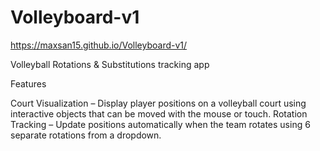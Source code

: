 # Volleyboard-v1

https://maxsan15.github.io/Volleyboard-v1/


Volleyball Rotations & Substitutions tracking app

Features

Court Visualization – Display player positions on a volleyball court using interactive objects that can be moved with the mouse or touch.
Rotation Tracking – Update positions automatically when the team rotates using 6 separate rotations from a dropdown.